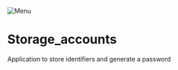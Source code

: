 ![Menu](https://cdn.discordapp.com/attachments/711547420479193088/714823698061721630/unknown.png)
# Storage_accounts
Application to store identifiers and generate a password

